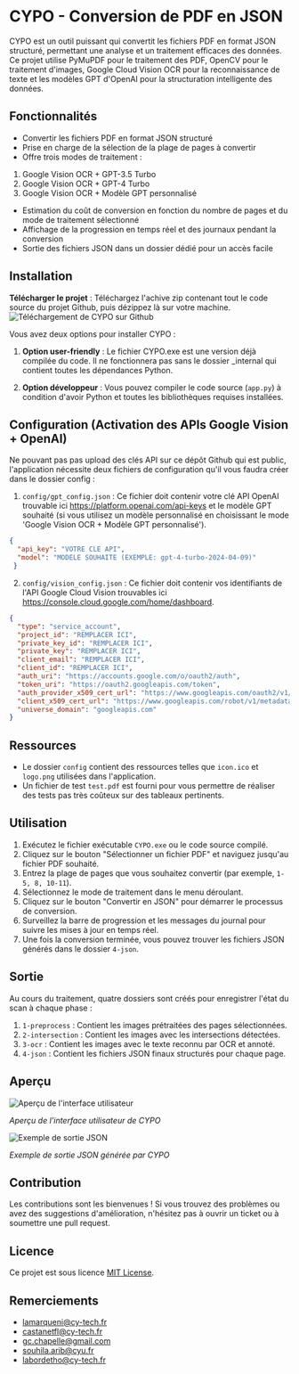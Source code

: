 # CYPO - Conversion de PDF en JSON

CYPO est un outil puissant qui convertit les fichiers PDF en format JSON structuré, permettant une analyse et un traitement efficaces des données. Ce projet utilise PyMuPDF pour le traitement des PDF, OpenCV pour le traitement d'images, Google Cloud Vision OCR pour la reconnaissance de texte et les modèles GPT d'OpenAI pour la structuration intelligente des données.

## Fonctionnalités

- Convertir les fichiers PDF en format JSON structuré
- Prise en charge de la sélection de la plage de pages à convertir
- Offre trois modes de traitement :
 1. Google Vision OCR + GPT-3.5 Turbo
 2. Google Vision OCR + GPT-4 Turbo
 3. Google Vision OCR + Modèle GPT personnalisé
- Estimation du coût de conversion en fonction du nombre de pages et du mode de traitement sélectionné
- Affichage de la progression en temps réel et des journaux pendant la conversion
- Sortie des fichiers JSON dans un dossier dédié pour un accès facile

## Installation

**Télécharger le projet** : Téléchargez l'achive zip contenant tout le code source du projet Github, puis dézippez là sur votre machine.
![Téléchargement de CYPO sur Github](https://github.com/Ashitaka06/CYPO/assets/100866077/3cf1dc64-7b67-4e2d-895a-04e7d041c982)

Vous avez deux options pour installer CYPO :

1. **Option user-friendly** : Le fichier CYPO.exe est une version déjà compilée du code. Il ne fonctionnera pas sans le dossier _internal qui contient toutes les dépendances Python.

2. **Option développeur** : Vous pouvez compiler le code source (`app.py`) à condition d'avoir Python et toutes les bibliothèques requises installées.

## Configuration (Activation des APIs Google Vision + OpenAI)

Ne pouvant pas pas upload des clés API sur ce dépôt Github qui est public, l'application nécessite deux fichiers de configuration qu'il vous faudra créer dans le dossier config :

1. `config/gpt_config.json` : Ce fichier doit contenir votre clé API OpenAI trouvable ici https://platform.openai.com/api-keys et le modèle GPT souhaité (si vous utilisez un modèle personnalisé en choisissant le mode 'Google Vision OCR + Modèle GPT personnalisé').
```json
{
  "api_key": "VOTRE CLE API",
  "model": "MODELE SOUHAITE (EXEMPLE: gpt-4-turbo-2024-04-09)"
 }
```
   
2. `config/vision_config.json` : Ce fichier doit contenir vos identifiants de l'API Google Cloud Vision trouvables ici https://console.cloud.google.com/home/dashboard.
```json
{
  "type": "service_account",
  "project_id": "REMPLACER ICI",
  "private_key_id": "REMPLACER ICI",
  "private_key": "REMPLACER ICI",
  "client_email": "REMPLACER ICI",
  "client_id": "REMPLACER ICI",
  "auth_uri": "https://accounts.google.com/o/oauth2/auth",
  "token_uri": "https://oauth2.googleapis.com/token",
  "auth_provider_x509_cert_url": "https://www.googleapis.com/oauth2/v1/certs",
  "client_x509_cert_url": "https://www.googleapis.com/robot/v1/metadata/x509/google-vision-students%40skillful-coast-419914.iam.gserviceaccount.com",
  "universe_domain": "googleapis.com"
}
```

## Ressources

- Le dossier `config` contient des ressources telles que `icon.ico` et `logo.png` utilisées dans l'application.
- Un fichier de test `test.pdf` est fourni pour vous permettre de réaliser des tests pas très coûteux sur des tableaux pertinents.

## Utilisation

1. Exécutez le fichier exécutable `CYPO.exe` ou le code source compilé.
2. Cliquez sur le bouton "Sélectionner un fichier PDF" et naviguez jusqu'au fichier PDF souhaité.
3. Entrez la plage de pages que vous souhaitez convertir (par exemple, `1-5, 8, 10-11`).
4. Sélectionnez le mode de traitement dans le menu déroulant.
5. Cliquez sur le bouton "Convertir en JSON" pour démarrer le processus de conversion.
6. Surveillez la barre de progression et les messages du journal pour suivre les mises à jour en temps réel.
7. Une fois la conversion terminée, vous pouvez trouver les fichiers JSON générés dans le dossier `4-json`.

## Sortie

Au cours du traitement, quatre dossiers sont créés pour enregistrer l'état du scan à chaque phase :

1. `1-preprocess` : Contient les images prétraitées des pages sélectionnées.
2. `2-intersection` : Contient les images avec les intersections détectées.
3. `3-ocr` : Contient les images avec le texte reconnu par OCR et annoté.
4. `4-json` : Contient les fichiers JSON finaux structurés pour chaque page.

## Aperçu

![Aperçu de l'interface utilisateur](https://github.com/Ashitaka06/CYPO/assets/100866077/aa8dab07-a6f9-473f-bb9c-60b73d795474)

*Aperçu de l'interface utilisateur de CYPO*

![Exemple de sortie JSON](https://github.com/Ashitaka06/CYPO/assets/100866077/8d52c895-ef4b-4085-9483-50f20ba72287)

*Exemple de sortie JSON générée par CYPO*

## Contribution

Les contributions sont les bienvenues ! Si vous trouvez des problèmes ou avez des suggestions d'amélioration, n'hésitez pas à ouvrir un ticket ou à soumettre une pull request.

## Licence

Ce projet est sous licence [MIT License](LICENSE).

## Remerciements

- lamarqueni@cy-tech.fr
- castanetfl@cy-tech.fr
- gc.chapelle@gmail.com
- souhila.arib@cyu.fr
- labordetho@cy-tech.fr
